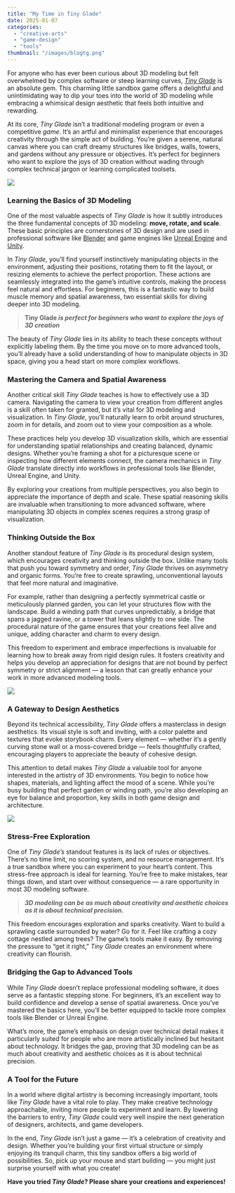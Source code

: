 ```yaml
---
title: "My Time in Tiny Glade"
date: 2025-01-07
categories: 
  - "creative-arts"
  - "game-design"
  - "tools"
thumbnail: "/images/blogtg.png"
---
```


For anyone who has ever been curious about 3D modeling but felt overwhelmed by complex software or steep learning curves, [_Tiny Glade_](https://store.steampowered.com/app/2198150/Tiny_Glade/) is an absolute gem. This charming little sandbox game offers a delightful and unintimidating way to dip your toes into the world of 3D modeling while embracing a whimsical design aesthetic that feels both intuitive and rewarding.

At its core, _Tiny Glade_ isn’t a traditional modeling program or even a competitive _game_. It’s an artful and minimalist experience that encourages creativity through the simple act of building. You’re given a serene, natural canvas where you can craft dreamy structures like bridges, walls, towers, and gardens without any pressure or objectives. It’s perfect for beginners who want to explore the joys of 3D creation without wading through complex technical jargon or learning complicated toolsets.

![](images/1*fzKE0xEbGmVM9-DST45s2Q.jpeg)

### Learning the Basics of 3D Modeling

One of the most valuable aspects of _Tiny Glade_ is how it subtly introduces the three fundamental concepts of 3D modeling: **move, rotate, and scale**. These basic principles are cornerstones of 3D design and are used in professional software like [Blender](https://www.blender.org) and game engines like [Unreal Engine](https://www.unrealengine.com/en-US) and [Unity](https://unity.com).

In _Tiny Glade_, you’ll find yourself instinctively manipulating objects in the environment, adjusting their positions, rotating them to fit the layout, or resizing elements to achieve the perfect proportion. These actions are seamlessly integrated into the game’s intuitive controls, making the process feel natural and effortless. For beginners, this is a fantastic way to build muscle memory and spatial awareness, two essential skills for diving deeper into 3D modeling.

> **Tiny Glade _is perfect for beginners who want to explore the joys of 3D creation_**

The beauty of _Tiny Glade_ lies in its ability to teach these concepts without explicitly labeling them. By the time you move on to more advanced tools, you’ll already have a solid understanding of how to manipulate objects in 3D space, giving you a head start on more complex workflows.

### Mastering the Camera and Spatial Awareness

Another critical skill _Tiny Glade_ teaches is how to effectively use a 3D camera. Navigating the camera to view your creation from different angles is a skill often taken for granted, but it’s vital for 3D modeling and visualization. In _Tiny Glade_, you’ll naturally learn to orbit around structures, zoom in for details, and zoom out to view your composition as a whole.

These practices help you develop 3D visualization skills, which are essential for understanding spatial relationships and creating balanced, dynamic designs. Whether you’re framing a shot for a picturesque scene or inspecting how different elements connect, the camera mechanics in _Tiny Glade_ translate directly into workflows in professional tools like Blender, Unreal Engine, and Unity.

By exploring your creations from multiple perspectives, you also begin to appreciate the importance of depth and scale. These spatial reasoning skills are invaluable when transitioning to more advanced software, where manipulating 3D objects in complex scenes requires a strong grasp of visualization.

### Thinking Outside the Box

Another standout feature of _Tiny Glade_ is its procedural design system, which encourages creativity and thinking outside the box. Unlike many tools that push you toward symmetry and order, _Tiny Glade_ thrives on asymmetry and organic forms. You’re free to create sprawling, unconventional layouts that feel more natural and imaginative.

For example, rather than designing a perfectly symmetrical castle or meticulously planned garden, you can let your structures flow with the landscape. Build a winding path that curves unpredictably, a bridge that spans a jagged ravine, or a tower that leans slightly to one side. The procedural nature of the game ensures that your creations feel alive and unique, adding character and charm to every design.

This freedom to experiment and embrace imperfections is invaluable for learning how to break away from rigid design rules. It fosters creativity and helps you develop an appreciation for designs that are not bound by perfect symmetry or strict alignment — a lesson that can greatly enhance your work in more advanced modeling tools.

![](images/1*uPmtXuK7mU-g5apAZWwv5g.png)

### A Gateway to Design Aesthetics

Beyond its technical accessibility, _Tiny Glade_ offers a masterclass in design aesthetics. Its visual style is soft and inviting, with a color palette and textures that evoke storybook charm. Every element — whether it’s a gently curving stone wall or a moss-covered bridge — feels thoughtfully crafted, encouraging players to appreciate the beauty of cohesive design.

This attention to detail makes _Tiny Glade_ a valuable tool for anyone interested in the artistry of 3D environments. You begin to notice how shapes, materials, and lighting affect the mood of a scene. While you’re busy building that perfect garden or winding path, you’re also developing an eye for balance and proportion, key skills in both game design and architecture.

![](images/1*MEhr2PRzY2GvcVLAhPkx0g.png)

### Stress-Free Exploration

One of _Tiny Glade’s_ standout features is its lack of rules or objectives. There’s no time limit, no scoring system, and no resource management. It’s a true sandbox where you can experiment to your heart’s content. This stress-free approach is ideal for learning. You’re free to make mistakes, tear things down, and start over without consequence — a rare opportunity in most 3D modeling software.

> **_3D modeling can be as much about creativity and aesthetic choices as it is about technical precision._**

This freedom encourages exploration and sparks creativity. Want to build a sprawling castle surrounded by water? Go for it. Feel like crafting a cozy cottage nestled among trees? The game’s tools make it easy. By removing the pressure to “get it right,” _Tiny Glade_ creates an environment where creativity can flourish.

### Bridging the Gap to Advanced Tools

While _Tiny Glade_ doesn’t replace professional modeling software, it does serve as a fantastic stepping stone. For beginners, it’s an excellent way to build confidence and develop a sense of spatial awareness. Once you’ve mastered the basics here, you’ll be better equipped to tackle more complex tools like Blender or Unreal Engine.

What’s more, the game’s emphasis on design over technical detail makes it particularly suited for people who are more artistically inclined but hesitant about technology. It bridges the gap, proving that 3D modeling can be as much about creativity and aesthetic choices as it is about technical precision.

### A Tool for the Future

In a world where digital artistry is becoming increasingly important, tools like _Tiny Glade_ have a vital role to play. They make creative technology approachable, inviting more people to experiment and learn. By lowering the barriers to entry, _Tiny Glade_ could very well inspire the next generation of designers, architects, and game developers.

In the end, _Tiny Glade_ isn’t just a game — it’s a celebration of creativity and design. Whether you’re building your first virtual structure or simply enjoying its tranquil charm, this tiny sandbox offers a big world of possibilities. So, pick up your mouse and start building — you might just surprise yourself with what you create!

**Have you tried _Tiny Glade_? Please share your creations and experiences!**
